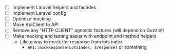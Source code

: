- [ ] Implement Laravel helpers and facades
- [ ] Implement Laravel config
- [ ] Optimize mocking
- [ ] Move ApiClient to API
- [ ] Remove any "HTTP CLIENT" agnostic features (will depend on Guzzle!)
- [ ] Make mocking and testing easier with endpoint and method helpers 
    - Like a way to mock the response from lots index
        - `API::mockResponse(LotsIndex, $response)` or something